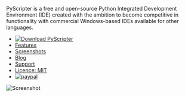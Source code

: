 PyScripter is a free and open-source  Python Integrated Development
Environment (IDE) created with the ambition to become competitive in
functionality with commercial Windows-based IDEs available for other
languages.

* [![Download PyScripter](https://img.shields.io/sourceforge/dt/pyscripter.svg)](https://sourceforge.net/projects/pyscripter/files/)
* [Features](https://github.com/pyscripter/pyscripter/wiki/Features)
* [Screenshots](https://github.com/pyscripter/pyscripter/wiki/Screenshots)
* [Blog](https://pyscripter.blogspot.com/)
* [Support](https://groups.google.com/forum/#!forum/pyscripter)
* [Licence: MIT](https://github.com/pyscripter/pyscripter/blob/master/LICENSE)
* [![paypal](https://img.shields.io/badge/Donate-PayPal-brightgreen.svg)](https://www.paypal.com/cgi-bin/webscr?cmd=_s-xclick&hosted_button_id=SX9B6G2GF5K4U)

![Screenshot](https://raw.githubusercontent.com/wiki/pyscripter/pyscripter/images/CodeFolding.jpg)

